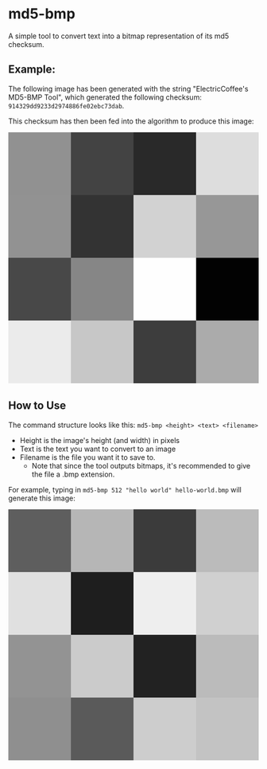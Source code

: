 # md5-bmp
A simple tool to convert text into a bitmap representation of its md5 checksum.

## Example:
The following image has been generated with the string "ElectricCoffee's MD5-BMP Tool",
which generated the following checksum: `914329dd9233d2974886fe02ebc73dab`.

This checksum has then been fed into the algorithm to produce this image:

![img.png](https://github.com/ElectricCoffee/md5-bmp/blob/master/img.png)

## How to Use
The command structure looks like this: `md5-bmp <height> <text> <filename>`
* Height is the image's height (and width) in pixels
* Text is the text you want to convert to an image
* Filename is the file you want it to save to.
  * Note that since the tool outputs bitmaps, it's recommended to give the file a .bmp extension.
  
For example, typing in `md5-bmp 512 "hello world" hello-world.bmp` will generate this image:

![hello-world.png](https://github.com/ElectricCoffee/md5-bmp/blob/master/hello-world.png)
